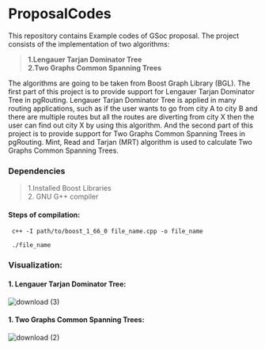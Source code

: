 # ProposalCodes
This repository contains Example codes of GSoc proposal.
The project consists of the implementation of two algorithms:<br>
><b>1.Lengauer Tarjan Dominator Tree <br>
>2.Two Graphs Common Spanning Trees</b>

The algorithms are going to be taken from Boost Graph Library (BGL). The first part of this project is to provide support for Lengauer Tarjan Dominator Tree in pgRouting. Lengauer Tarjan Dominator Tree is applied in many routing applications, such as if the user wants to go from city A to city B and there are multiple routes but all the routes are diverting from city X then the user can find out city X by using this algorithm.
And the second part of this project is to provide support for Two Graphs Common Spanning Trees in pgRouting.  Mint, Read and Tarjan (MRT) algorithm is used to calculate Two Graphs Common Spanning Trees.



### Dependencies 
>1.Installed Boost Libraries <br>
>2. GNU G++ compiler

#### Steps of compilation:
```
 c++ -I path/to/boost_1_66_0 file_name.cpp -o file_name
```
```
 ./file_name
```
### Visualization:
#### 1. Lengauer Tarjan Dominator Tree:

![download (3)](https://user-images.githubusercontent.com/44925217/77232179-77271200-6bc5-11ea-97f5-f372df77786f.gif)


#### 1. Two Graphs Common Spanning Trees:
![download (2)](https://user-images.githubusercontent.com/44925217/77232235-cec57d80-6bc5-11ea-809e-2b7ead970edf.gif)

